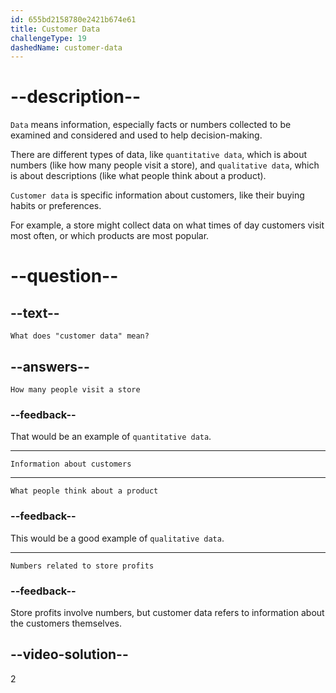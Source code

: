 ```yaml
---
id: 655bd2158780e2421b674e61
title: Customer Data
challengeType: 19
dashedName: customer-data
---
```


# --description--

`Data` means information, especially facts or numbers collected to be examined and considered and used to help decision-making. 

There are different types of data, like `quantitative data`, which is about numbers (like how many people visit a store), and `qualitative data`, which is about descriptions (like what people think about a product). 

`Customer data` is specific information about customers, like their buying habits or preferences. 

For example, a store might collect data on what times of day customers visit most often, or which products are most popular.

# --question--

## --text--

`What does "customer data" mean?`

## --answers--

`How many people visit a store`

### --feedback--

That would be an example of `quantitative data`.

---

`Information about customers`

---

`What people think about a product`

### --feedback--

This would be a good example of `qualitative data`.

---

`Numbers related to store profits`

### --feedback--

Store profits involve numbers, but customer data refers to information about the customers themselves.

## --video-solution--

2
